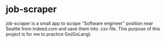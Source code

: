 # job-scraper

job-scraper is a small app to scrape "Software engineer" position near Seattle from Indeed.com and save them into .csv file. This purpose of this project is for me to practice Go(GoLang).
